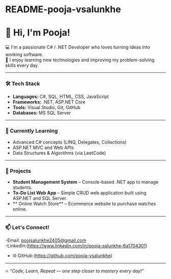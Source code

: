 # README-pooja-vsalunkhe
# 👋 Hi, I'm Pooja!

💻 I'm a passionate C# / .NET Developer who loves turning ideas into working software.  
🚀 I enjoy learning new technologies and improving my problem-solving skills every day.

---

### 🛠️ Tech Stack
- **Languages:** C#, SQL, HTML, CSS, JavaScript  
- **Frameworks:** .NET, ASP.NET Core  
- **Tools:** Visual Studio, Git, GitHub  
- **Databases:** MS SQL Server  

---

### 🌱 Currently Learning
- Advanced C# concepts (LINQ, Delegates, Collections)
- ASP.NET MVC and Web APIs  
- Data Structures & Algorithms (via LeetCode)

---

### 💼 Projects
- **Student Management System** – Console-based .NET app to manage students.  
- **To-Do List Web App** – Simple CRUD web application built using ASP.NET and SQL Server.  
- ** Online Watch Store** – Ecommerce website to purchase watches online.

---

### 📫 Let's Connect!
-Email: poojsalunkhe2405@gmail.com  
-LinkedIn:(https://www.linkedin.com/in/pooja-salunkhe-6a1704301)
- 🌐 GitHub:(https://github.com/pooja-vsalunkhe)

---

⭐️ *“Code, Learn, Repeat — one step closer to mastery every day!”*
